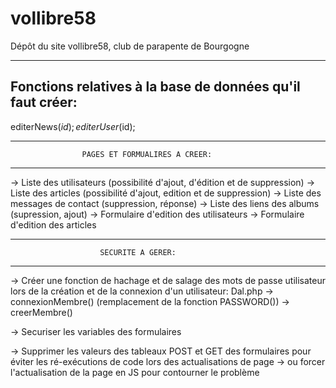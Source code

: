 # vollibre58
Dépôt du site vollibre58, club de parapente de Bourgogne


-----------------------------------------------------------------
Fonctions relatives à la base de données qu'il faut créer:
-----------------------------------------------------------------

editerNews($id);
editerUser($id);


-------------------------------------------------------------------
                    PAGES ET FORMUALIRES A CREER:
-------------------------------------------------------------------

-> Liste des utilisateurs (possibilité d'ajout, d'édition et de suppression)
-> Liste des articles (possibilité d'ajout, edition et de suppression)
-> Liste des messages de contact (suppression, réponse)
-> Liste des liens des albums (supression, ajout)
-> Formulaire d'edition des utilisateurs
-> Formulaire d'edition des articles


-------------------------------------------------------------------
                        SECURITE A GERER:
-------------------------------------------------------------------

-> Créer une fonction de hachage et de salage des mots de passe utilisateur lors de la création et de la connexion d'un utilisateur:
        Dal.php -> connexionMembre() (remplacement de la fonction PASSWORD())
                -> creerMembre()

-> Securiser les variables des formulaires

-> Supprimer les valeurs des tableaux POST et GET des formulaires pour éviter les ré-exécutions de code lors des actualisations de page
    -> ou forcer l'actualisation de la page en JS pour contourner le problème